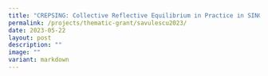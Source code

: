 ```yaml
---
title: "CREPSING: Collective Reflective Equilibrium in Practice in SINGapore"
permalink: /projects/thematic-grant/savulescu2023/
date: 2023-05-22
layout: post
description: ""
image: ""
variant: markdown
---
```

<p></p>